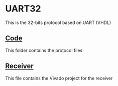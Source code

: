 # UART32
 This is the 32-bits protocol based on UART (VHDL)

## [Code](Code)
This folder contains the protocol files 

## [Receiver](Receiver)
This file contains the Vivado project for the receiver
